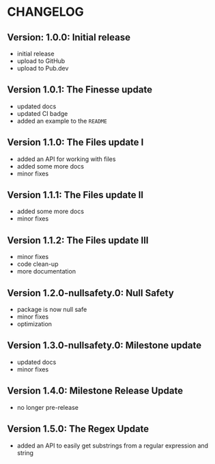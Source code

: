 # CHANGELOG

## Version: 1.0.0: Initial release

- initial release
- upload to GitHub
- upload to Pub.dev

## Version 1.0.1: The Finesse update

- updated docs
- updated CI badge
- added an example to the `README`

## Version 1.1.0: The Files update I

- added an API for working with files
- added some more docs
- minor fixes

## Version 1.1.1: The Files update II

- added some more docs
- minor fixes

## Version 1.1.2: The Files update III

- minor fixes
- code clean-up
- more documentation

## Version 1.2.0-nullsafety.0: Null Safety

- package is now null safe
- minor fixes
- optimization

## Version 1.3.0-nullsafety.0: Milestone update

- updated docs
- minor fixes

## Version 1.4.0: Milestone Release Update

- no longer pre-release

## Version 1.5.0: The Regex Update

- added an API to easily get substrings from a regular expression and string

